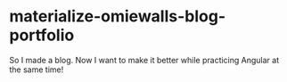 # materialize-omiewalls-blog-portfolio
So I made a blog. Now I want to make it better while practicing Angular at the same time!
